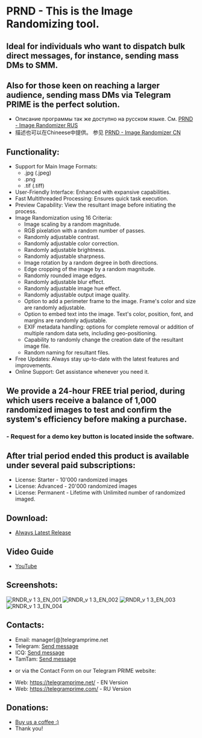 # PRND - This is the Image Randomizing tool.
## Ideal for individuals who want to dispatch bulk direct messages, for instance, sending mass DMs to SMM.
## Also for those keen on reaching a larger audience, sending mass DMs via Telegram PRIME is the perfect solution.
 
 * Описание программы так же доступно на русском языке. См. [PRND - Image Randomizer RUS](https://github.com/telegram-prime/image-randomizer-RU)
 * 描述也可以在Chineese中提供。 参见 [PRND - Image Randomizer CN](https://github.com/telegram-prime/image-randomizer-CN)

## Functionality:
 - Support for Main Image Formats:
	* .jpg (.jpeg)
	* .png
	* .tif (.tiff)
 - User-Friendly Interface: Enhanced with expansive capabilities.
 - Fast Multithreaded Processing: Ensures quick task execution.
 - Preview Capability: View the resultant image before initiating the process.
 - Image Randomization using 16 Criteria:
	* Image scaling by a random magnitude.
	* RGB pixelation with a random number of passes.
	* Randomly adjustable contrast.
	* Randomly adjustable color correction.
	* Randomly adjustable brightness.
	* Randomly adjustable sharpness.
	* Image rotation by a random degree in both directions.
	* Edge cropping of the image by a random magnitude.
	* Randomly rounded image edges.
	* Randomly adjustable blur effect.
	* Randomly adjustable image hue effect.
	* Randomly adjustable output image quality.
	* Option to add a perimeter frame to the image. Frame's color and size are randomly adjustable.
	* Option to embed text into the image. Text's color, position, font, and margins are randomly adjustable.
	* EXIF metadata handling: options for complete removal or addition of multiple random data sets, including geo-positioning.
	* Capability to randomly change the creation date of the resultant image file.
	* Random naming for resultant files.
 - Free Updates: Always stay up-to-date with the latest features and improvements.
 - Online Support: Get assistance whenever you need it.


## We provide a 24-hour FREE trial period, during which users receive a balance of 1,000 randomized images to test and confirm the system's efficiency before making a purchase.
### - Request for a demo key button is located inside the software.

## After trial period ended this product is available under several paid subscriptions: 
- License: Starter    - 10'000 randomized images
- License: Advanced   - 20'000 randomized images
- License: Permanent  - Lifetime with Unlimited number of randomized imaged.


## Download:
 - [Always Latest Release](https://github.com/telegram-prime/image-randomizer/releases/latest)


## Video Guide
 - [YouTube](https://youtu.be/FdYot5p0svs)


## Screenshots:

![RNDR_v 1 3_EN_001](https://github.com/telegram-prime/image-randomizer/assets/94137664/4408b30a-5dc7-4ef7-9b6c-b56f9f2214a1)
![RNDR_v 1 3_EN_002](https://github.com/telegram-prime/image-randomizer/assets/94137664/0ed74180-7480-4570-a1f7-b05c610bd555)
![RNDR_v 1 3_EN_003](https://github.com/telegram-prime/image-randomizer/assets/94137664/84eb65a4-bc8c-4b17-b088-ba0af135601b)
![RNDR_v 1 3_EN_004](https://github.com/telegram-prime/image-randomizer/assets/94137664/7c1b4912-dc6f-4345-b5c0-473f4eb440bb)


##  Contacts:
- Email:    manager[@]telegramprime.net
- Telegram: [Send message](https://telegramprime.com/telegram-contact)
- ICQ:      [Send message](https://telegramprime.com/icq-contact)
- TamTam:   [Send message](https://telegramprime.com/tamtam-contact)

* or via the Contact Form on our Telegram PRIME website:
- Wеb: https://telegramprime.net/ - EN Version
- Wеb: https://telegramprime.com/ - RU Version


## Donations:
* [Buy us a coffee :)](https://nowpayments.io/donation/telegramprime)
* Thank you!

